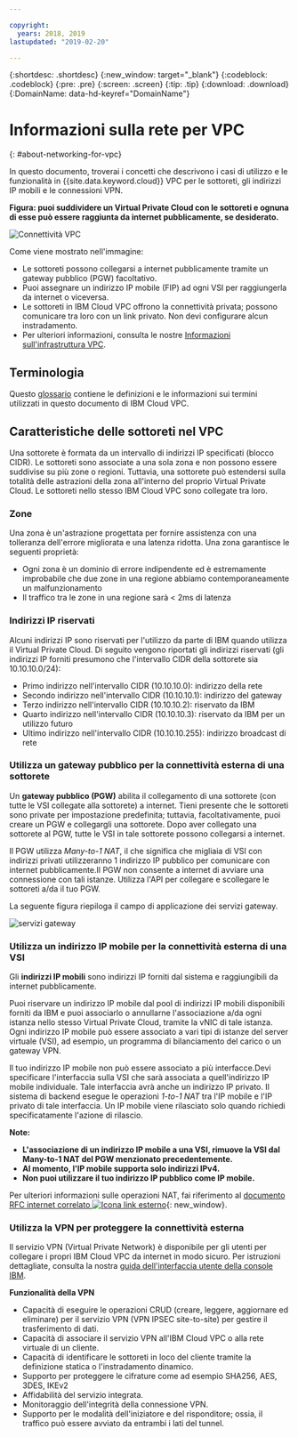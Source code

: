 ```yaml
---

copyright:
  years: 2018, 2019
lastupdated: "2019-02-20"

---
```


{:shortdesc: .shortdesc}
{:new_window: target="_blank"}
{:codeblock: .codeblock}
{:pre: .pre}
{:screen: .screen}
{:tip: .tip}
{:download: .download}
{:DomainName: data-hd-keyref="DomainName"}

# Informazioni sulla rete per VPC
{: #about-networking-for-vpc}

In questo documento, troverai i concetti che descrivono i casi di utilizzo e le funzionalità in {{site.data.keyword.cloud}} VPC per le sottoreti, gli indirizzi IP mobili e le connessioni VPN.

**Figura: puoi suddividere un Virtual Private Cloud con le sottoreti e ognuna di esse può essere raggiunta da internet pubblicamente, se desiderato.**

![Connettività VPC](/images/vpc-connectivity-and-security.png)

Come viene mostrato nell'immagine:

* Le sottoreti possono collegarsi a internet pubblicamente tramite un gateway pubblico (PGW) facoltativo.
* Puoi assegnare un indirizzo IP mobile (FIP) ad ogni VSI per raggiungerla da internet o viceversa.
* Le sottoreti in IBM Cloud VPC offrono la connettività privata; possono comunicare tra loro con un link privato. Non devi configurare alcun instradamento.
* Per ulteriori informazioni, consulta le nostre [Informazioni sull'infrastruttura VPC](docs/infrastructure/vpc?topic=vpc-about-ibm-cloud-virtual-private-cloud-vpc-infrastructure).

## Terminologia

Questo [glossario](/docs/infrastructure/vpc?topic=vpc-vpc-glossary) contiene le definizioni e le informazioni sui termini utilizzati in questo documento di IBM Cloud VPC.

## Caratteristiche delle sottoreti nel VPC

Una sottorete è formata da un intervallo di indirizzi IP specificati (blocco CIDR). Le sottoreti sono associate a una sola zona e non possono essere suddivise su più zone o regioni. Tuttavia, una sottorete può estendersi sulla totalità delle astrazioni della zona all'interno del proprio Virtual Private Cloud. Le sottoreti nello stesso IBM Cloud VPC sono collegate tra loro.

### Zone

Una zona è un'astrazione progettata per fornire assistenza con una tolleranza dell'errore migliorata e una latenza ridotta. Una zona garantisce le seguenti proprietà:

 * Ogni zona è un dominio di errore indipendente ed è estremamente improbabile che due zone in una regione abbiamo contemporaneamente un malfunzionamento
 * Il traffico tra le zone in una regione sarà < 2ms di latenza

### Indirizzi IP riservati

Alcuni indirizzi IP sono riservati per l'utilizzo da parte di IBM quando utilizza il Virtual Private Cloud. Di seguito vengono riportati gli indirizzi riservati (gli indirizzi IP forniti presumono che l'intervallo CIDR della sottorete sia 10.10.10.0/24):

  * Primo indirizzo nell'intervallo CIDR (10.10.10.0): indirizzo della rete
  * Secondo indirizzo nell'intervallo CIDR (10.10.10.1): indirizzo del gateway
  * Terzo indirizzo nell'intervallo CIDR (10.10.10.2): riservato da IBM
  * Quarto indirizzo nell'intervallo CIDR (10.10.10.3): riservato da IBM per un utilizzo futuro
  * Ultimo indirizzo nell'intervallo CIDR (10.10.10.255): indirizzo broadcast di rete

### Utilizza un gateway pubblico per la connettività esterna di una sottorete

Un **gateway pubblico (PGW)** abilita il collegamento di una sottorete (con tutte le VSI collegate alla sottorete) a internet. Tieni presente che le sottoreti sono private per impostazione predefinita; tuttavia, facoltativamente, puoi creare un PGW e collegargli una sottorete. Dopo aver collegato una sottorete al PGW, tutte le VSI in tale sottorete possono collegarsi a internet.

Il PGW utilizza _Many-to-1 NAT_, il che significa che migliaia di VSI con indirizzi privati utilizzeranno 1 indirizzo IP pubblico per comunicare con internet pubblicamente.Il PGW non consente a internet di avviare una connessione con tali istanze. Utilizza l'API per collegare e scollegare le sottoreti a/da il tuo PGW.

La seguente figura riepiloga il campo di applicazione dei servizi gateway.

![servizi gateway](images/scope-of-gateway-services.png)

### Utilizza un indirizzo IP mobile per la connettività esterna di una VSI
Gli **indirizzi IP mobili** sono indirizzi IP forniti dal sistema e raggiungibili da internet pubblicamente.

Puoi riservare un indirizzo IP mobile dal pool di indirizzi IP mobili disponibili forniti da IBM e puoi associarlo o annullarne l'associazione a/da ogni istanza nello stesso Virtual Private Cloud, tramite la vNIC di tale istanza. Ogni indirizzo IP mobile può essere associato a vari tipi di istanze del server virtuale (VSI), ad esempio, un programma di bilanciamento del carico o un gateway VPN.

Il tuo indirizzo IP mobile non può essere associato a più interfacce.Devi specificare l'interfaccia sulla VSI che sarà associata a quell'indirizzo IP mobile individuale. Tale interfaccia avrà anche un indirizzo IP privato. Il sistema di backend esegue le operazioni _1-to-1 NAT_ tra l'IP mobile e l'IP privato di tale interfaccia. Un IP mobile viene rilasciato solo quando richiedi specificatamente l'azione di rilascio.

**Note:**
* **L'associazione di un indirizzo IP mobile a una VSI, rimuove la VSI dal Many-to-1 NAT del PGW menzionato precedentemente.**
* **Al momento, l'IP mobile supporta solo indirizzi IPv4.**
* **Non puoi utilizzare il tuo indirizzo IP pubblico come IP mobile.**

Per ulteriori informazioni sulle operazioni NAT, fai riferimento al [documento RFC internet correlato ![Icona link esterno](../../icons/launch-glyph.svg "Icona link esterno")](http://www.faqs.org/rfcs/rfc1631.html){: new_window}.

### Utilizza la VPN per proteggere la connettività esterna
Il servizio VPN (Virtual Private Network) è disponibile per gli utenti per collegare i propri IBM Cloud VPC da internet in modo sicuro. Per istruzioni dettagliate, consulta la nostra [guida dell'interfaccia utente della console IBM](http://{DomainName}/docs/infrastructure/vpc?topic=vpc-creating-a-vpc-using-the-ibm-cloud-console).

**Funzionalità della VPN**
  * Capacità di eseguire le operazioni CRUD (creare, leggere, aggiornare ed eliminare) per il servizio VPN (VPN IPSEC site-to-site) per gestire il trasferimento di dati.
  * Capacità di associare il servizio VPN all'IBM Cloud VPC o alla rete virtuale di un cliente.
  * Capacità di identificare le sottoreti in loco del cliente tramite la definizione statica o l'instradamento dinamico.
  * Supporto per proteggere le cifrature come ad esempio SHA256, AES, 3DES, IKEv2
  * Affidabilità del servizio integrata.
  * Monitoraggio dell'integrità della connessione VPN.
  * Supporto per le modalità dell'iniziatore e del risponditore; ossia, il traffico può essere avviato da entrambi i lati del tunnel.
